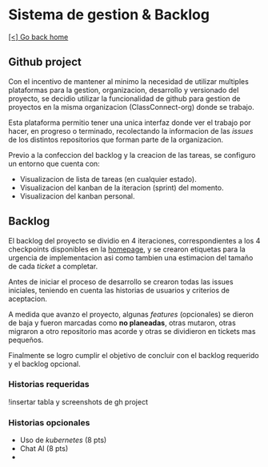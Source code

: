 # Sistema de gestion & Backlog

[[<] Go back home](../README.md)

## Github project

Con el incentivo de mantener al minimo la necesidad de utilizar multiples plataformas para la gestion, organizacion, desarrollo y versionado del proyecto, se decidio utilizar la funcionalidad de github para gestion de proyectos en la misma organizacion (ClassConnect-org) donde se trabajo.

Esta plataforma permitio tener una unica interfaz donde ver el trabajo por hacer, en progreso o terminado, recolectando la informacion de las *issues* de los distintos repositorios que forman parte de la organizacion.

Previo a la confeccion del backlog y la creacion de las tareas, se configuro un entorno que cuenta con:

- Visualizacion de lista de tareas (en cualquier estado).
- Visualizacion del kanban de la iteracion (sprint) del momento.
- Visualizacion del kanban personal.

## Backlog

El backlog del proyecto se dividio en 4 iteraciones, correspondientes a los 4 checkpoints disponibles en la [homepage](../README.md), y se crearon etiquetas para la urgencia de implementacion asi como tambien una estimacion del tamaño de cada *ticket* a completar.

Antes de iniciar el proceso de desarrollo se crearon todas las issues iniciales, teniendo en cuenta las historias de usuarios y criterios de aceptacion.

A medida que avanzo el proyecto, algunas *features* (opcionales) se dieron de baja y fueron marcadas como **no planeadas**, otras mutaron, otras migraron a otro repositorio mas acorde y otras se dividieron en tickets mas pequeños.

Finalmente se logro cumplir el objetivo de concluir con el backlog requerido y el backlog opcional.

### Historias requeridas

!insertar tabla y screenshots de gh project

### Historias opcionales

- Uso de *kubernetes* (8 pts)
- Chat AI (8 pts)
-